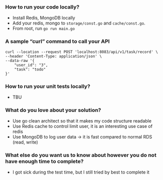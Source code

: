 ### How to run your code locally?
  - Install Redis, MongoDB locally
  - Add your redis, mongo to `storage/const.go` and `cache/const.go`.
  - From root, run `go run main.go`

### A sample “curl” command to call your API
```
curl --location --request POST 'localhost:8083/api/v1/task/record' \
--header 'Content-Type: application/json' \
--data-raw '{
    "user_id": "3",
    "task": "todo"
}'
```

### How to run your unit tests locally?

- TBU

### What do you love about your solution?

- Use go clean architect so that it makes my code structure readable
- Use Redis cache to control limit user, it is an interesting use case of redis
- Use MongoDB to log user data -> it is fast compared to normal RDS (read, write)

### What else do you want us to know about however you do not have enough time to complete?

- I got sick during the test time, but I still tried by best to complete it